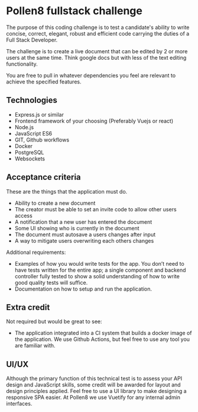 # Pollen8 fullstack challenge

The purpose of this coding challenge is to test a candidate's ability to write concise, correct, elegant, robust and efficient code carrying the duties of a Full Stack Developer.

The challenge is to create a live document that can be edited by 2 or more users at the same time. Think google docs but with less of the text editing functionality.

You are free to pull in whatever dependencies you feel are relevant to achieve the specified features.

## Technologies

- Express.js or similar
- Frontend framework of your choosing (Preferably Vuejs or react)
- Node.js
- JavaScript ES6
- GIT, Github workflows
- Docker
- PostgreSQL
- Websockets

## Acceptance criteria

These are the things that the application must do.

- Ability to create a new document
- The creator must be able to set an invite code to allow other users access
- A notification that a new user has entered the document
- Some UI showing who is currently in the document
- The document must autosave a users changes after input
- A way to mitigate users overwriting each others changes

Additional requirements:
- Examples of how you would write tests for the app. You don’t need to have tests written for the entire app; a single component and backend controller fully tested to show a solid understanding of how to write good quality tests will suffice.
- Documentation on how to setup and run the application.

## Extra credit

Not required but would be great to see:
- The application integrated into a CI system that builds a docker image of the application. We use Github Actions, but feel free to use any tool you are familiar with.

## UI/UX

Although the primary function of this technical test is to assess your API design and JavaScript skills, some credit will be awarded for layout and design principles applied. Feel free to use a UI library to make designing a responsive SPA easier. At Pollen8 we use Vuetify for any internal admin interfaces.





